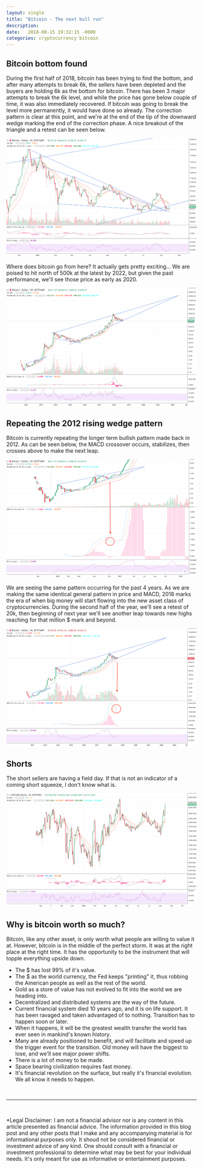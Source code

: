 ```yaml
---
layout: single
title: "Bitcoin - The next bull run"
description:
date:   2018-08-15 19:32:15 -0000
categories: cryptocurrency bitcoin
---
```




## Bitcoin bottom found

During the first half of 2018, bitcoin has been trying to find the bottom, and after many attempts to break 6k, the sellers have been depleted and the buyers are holding 6k as the bottom for bitcoin. There has been 3 major attempts to break the 6k level, and while the price has gone below couple of time, it was also immediately recovered. If bitcoin was going to break the level more permanently, it would have done so already. The correction pattern is clear at this point, and we're at the end of the tip of the downward wedge marking the end of the correction phase. A nice breakout of the triangle and a retest can be seen below.

[![a](/assets/images/bitcoin-correction-wedge-2018-08-15.png)][1]

Where does bitcoin go from here? It actually gets pretty exciting... We are poised to hit north of 500k at the latest by 2022, but given the past performance, we'll see those price as early as 2020.

[![a](/assets/images/bitcoin-the-next-bull-run-2018-08-15.png)][2]

## Repeating the 2012 rising wedge pattern

Bitcoin is currently repeating the longer term bullish pattern made back in 2012. As can be seen below, the MACD crossover occurs, stabilizes, then crosses above to make the next leap.

[![a](/assets/images/bitcoin-2012-pattern.png)][2]

We are seeing the same pattern occurring for the past 4 years. As we are making the same identical general pattern in price and MACD, 2018 marks the era of when big money will start flowing into the new asset class of cryptocurrencies. During the second half of the year, we'll see a retest of 20k, then beginning of next year we'll see another leap towards new highs reaching for that million $ mark and beyond.

[![a](/assets/images/bitcoin-2018-beyond-projection.png)][2]

## Shorts

The short sellers are having a field day. If that is not an indicator of a coming short squeeze, I don't know what is.

[![a](/assets/images/bitcoin-short-second-high-2018-08-15.png)][3]

## Why is bitcoin worth so much?

Bitcoin, like any other asset, is only worth what people are willing to value it at. However, bitcoin is in the middle of the perfect storm. It was at the right place at the right time. It has the opportunity to be the instrument that will topple everything upside down.

- The $ has lost 99% of it's value.
- The $ as the world currency, the Fed keeps "printing" it, thus robbing the American people as well as the rest of the world.
- Gold as a store of value has not evolved to fit into the world we are heading into.
- Decentralized and distributed systems are the way of the future.
- Current financial system died 10 years ago, and it is on life support. It has been ravaged and taken advantaged of to nothing. Transition has to happen soon or later.
- When it happens, it will be the greatest wealth transfer the world has ever seen in mankind's known history.
- Many are already positioned to benefit, and will facilitate and speed up the trigger event for the transition. Old money will have the biggest to lose, and we'll see major power shifts.
- There is a lot of money to be made.
- Space bearing civilization requires fast money.
- It's financial revolution on the surface, but really it's financial evolution. We all know it needs to happen.


<br/>

---

<br/>

*Legal Disclaimer: I am not a financial advisor nor is any content in this article presented as financial advice. The information provided in this blog post and any other posts that I make and any accompanying material is for informational purposes only. It shoud not be considered financial or investment advice of any kind. One should consult with a financial or investment professional to determine what may be best for your individual needs. It's only meant for use as informative or entertainment purposes.

[1]: /assets/images/bitcoin-correction-wedge-2018-08-15.png
[2]: /assets/images/bitcoin-the-next-bull-run-2018-08-15.png
[3]: /assets/images/bitcoin-second-high-2018-08-15.png
